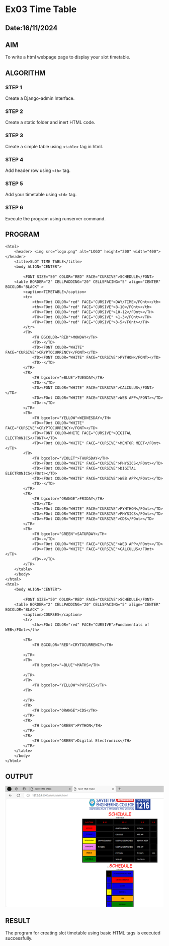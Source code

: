 # Ex03 Time Table
## Date:16/11/2024

## AIM
To write a html webpage page to display your slot timetable.

## ALGORITHM
### STEP 1
Create a Django-admin Interface.

### STEP 2
Create a static folder and inert HTML code.

### STEP 3
Create a simple table using ```<table>``` tag in html.

### STEP 4
Add header row using ```<th>``` tag.

### STEP 5
Add your timetable using ```<td>``` tag.

### STEP 6
Execute the program using runserver command.

## PROGRAM
```
<html>
    <header> <img src="logo.png" alt="LOGO" height="200" width="400"> </header>
    <title>SLOT TIME TABLE</title>
    <body ALIGN="CENTER">
       
        <FONT SIZE="50" COLOR="RED" FACE="CURSIVE">SCHEDULE</FONT>    
    <table BORDER="2" CELLPADDING="20" CELLSPACING="5" align="CENTER" BGCOLOR="BLACK" >
        <caption>TIMETABLE</caption>
        <tr>
            <th><FOnt COLOR="red" FACE="CURSIVE">DAY/TIME</FOnt></th>
            <th><FOnt COLOR="red" FACE="CURSIVE">8-10</FOnt></th>
            <TH><FOnt COLOR="red" FACE="CURSIVE">10-12</FOnt></TH>
            <TH><FOnt COLOR="red" FACE="CURSIVE" >1-3</FOnt></TH>
            <TH><FOnt COLOR="red" FACE="CURSIVE">3-5</FOnt></TH>
        </tr>
        <TR>
            <TH BGCOLOR="RED">MONDAY</TH>
            <TD>-</TD>
            <TD><FONT COLOR="WHITE" FACE="CURSIVE">CRYPTOCURRENCY</FONT></TD>
            <TD><FONT COLOR="WHITE" FACE="CURSIVE">PYTHON</FONT></TD>
            <TD>-</TD>
        </TR>
        <TR>
            <TH bgcolor="=BLUE">TUESDAY</TH>
            <TD>-</TD>
            <TD><FONT COLOR="WHITE" FACE="CURSIVE">CALCULUS</FONT></TD>
            <TD><FOnt COLOR="WHITE" FACE="CURSIVE">WEB APP</FONT></TD>
            <TD>-</TD>
        </TR>
        <TR>
            <TH bgcolor="YELLOW">WEDNESDAY</TH>
            <TD><FOnt COLOR="WHITE" FACE="CURSIVE">CRYPTOCURRENCY</FONT></TD>
            <TD><FONT COLOR=WHITE FACE="CURSIVE">DIGITAL ELECTRONICS</FONT></TD>
            <TD><FOnt COLOR="WHITE" FACE="CURSIVE">MENTOR MEET</FOnt></TD>
        <TR>
            <TH bgcolor="VIOLET">THURSDAY</TH>
            <TD><FOnt COLOR="WHITE" FACE="CURSIVE">PHYSICS</FOnt></TD>
            <TD><FOnt COLOR="WHITE" FACE="CURSIVE">DIGITAL ELECTRONICS</FOnt></TD>
            <TD><FOnt COLOR="WHITE" FACE="CURSIVE">WEB APP</FOnt></TD>
            <TD>-</TD>
        </TR>
        <TR>
            <TH bgcolor="ORANGE">FRIDAY</TH>
            <TD></TD>
            <TD><FOnt COLOR="WHITE" FACE="CURSIVE">PYHTHON</FOnt></TD>
            <TD><FOnt COLOR="WHITE" FACE="CURSIVE">PHYSICS</FOnt></TD>
            <TD><FOnt COLOR="WHITE" FACE="CURSIVE">CDS</FOnt></TD>
        </TR>
        <TR>
            <TH bgcolor="GREEN">SATURDAY</TH>
            <TD>-</TD>
            <TD><FOnt COLOR="WHITE" FACE="CURSIVE">WEB APP</FOnt></TD>
            <TD><FOnt COLOR="WHITE" FACE="CURSIVE">CALCULUS</FOnt></TD>
            <TD>-</TD>
        </TR>
    </table>
    </body>
</html>
<html>
    <body ALIGN="CENTER">
       
        <FONT SIZE="50" COLOR="RED" FACE="CURSIVE">SCHEDULE</FONT>    
    <table BORDER="2" CELLPADDING="20" CELLSPACING="5" align="CENTER" BGCOLOR="BLACK" >
        <caption>COURSES</caption>
        <tr>
            <th><FOnt COLOR="red" FACE="CURSIVE">Fundamentals of WEB</FOnt></th>
           
        <TR>
            <TH BGCOLOR="RED">CRYTOCURRENCY</TH>
            
        </TR>
        <TR>
            <TH bgcolor="=BLUE">MATHS</TH>
           
        </TR>
        <TR>
            <TH bgcolor="YELLOW">PHYSICS</TH>
        <TR>
      
        </TR>
        <TR>
            <TH bgcolor="ORANGE">CDS</TH>
        </TR>
        <TR>
            <TH bgcolor="GREEN">PYTHON</TH>
        </TR>
        <TR>
            <TH bgcolor="GREEN">Digital Electronics</TH>
        </TR>
    </table>
    </body>
</html>

```

## OUTPUT
![alt text](<Screenshot 2024-11-16 172345.png>)


## RESULT
The program for creating slot timetable using basic HTML tags is executed successfully.

